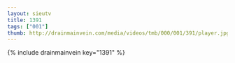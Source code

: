 ```yaml
--- 
layout: sieutv
title: 1391
tags: ["001"]
thumb: http://drainmainvein.com/media/videos/tmb/000/001/391/player.jpg
---
```

{% include drainmainvein key="1391" %} 
